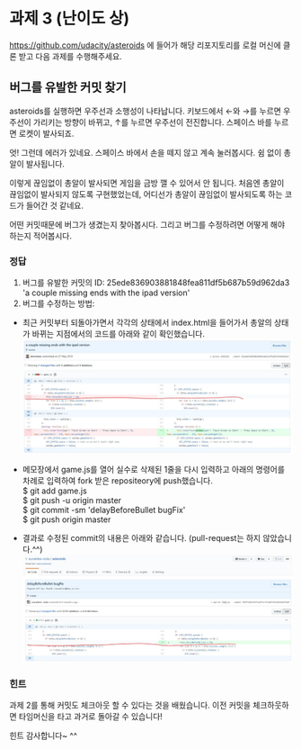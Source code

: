 ﻿# 과제 3 (난이도 상)

https://github.com/udacity/asteroids 에 들어가 해당 리포지토리를 로컬 머신에 클론 받고 다음 과제를 수행해주세요.

## 버그를 유발한 커밋 찾기

asteroids를 실행하면 우주선과 소행성이 나타납니다. 키보드에서 ←와 →를 누르면 우주선이 가리키는 방향이 바뀌고, ↑를 누르면 우주선이 전진합니다. 스페이스 바를 누르면 로켓이 발사되죠. 

엇! 그런데 에러가 있네요. 스페이스 바에서 손을 떼지 않고 계속 눌러봅시다. 쉼 없이 총알이 발사됩니다. 

이렇게 끊임없이 총알이 발사되면 게임을 금방 깰 수 있어서 안 됩니다. 처음엔 총알이 끊임없이 발사되지 않도록 구현했었는데, 어디선가 총알이 끊임없이 발사되도록 하는 코드가 들어간 것 같네요.

어떤 커밋때문에 버그가 생겼는지 찾아봅시다. 그리고 버그를 수정하려면 어떻게 해야 하는지 적어봅시다.

### 정답

1. 버그를 유발한 커밋의 ID: 25ede836903881848fea811df5b687b59d962da3 'a couple missing ends with the ipad version'
2. 버그를 수정하는 방법: 
  - 최근 커밋부터 되돌아가면서 각각의 상태에서 index.html을 들어가서 총알의 상태가 바뀌는 지점에서의 코드를 아래와 같이 확인했습니다. 
![bugFound](../resources/bugFound.JPG)

  - 메모장에서 game.js를 열어 실수로 삭제된 1줄을 다시 입력하고 아래의 명령어를 차례로 입력하여 fork 받은 repositeory에 push했습니다. <br>
   $ git add game.js<br>
   $ git push -u origin master<br>
   $ git commit -sm 'delayBeforeBullet bugFix'<br>
   $ git push origin master<br>
  - 결과로 수정된 commit의 내용은 아래와 같습니다. (pull-request는 하지 않았습니다.^^)  
![bugFixed](../resources/bugFixed.JPG)
  
### 힌트
과제 2를 통해 커밋도 체크아웃 할 수 있다는 것을 배웠습니다. 이전 커밋을 체크하웃하면 타임머신을 타고 과거로 돌아갈 수 있습니다!

힌트 감사합니다~ ^^
